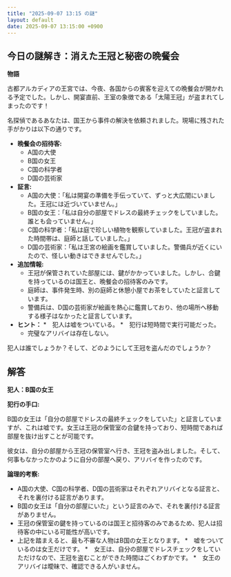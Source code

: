 ```yaml
---
title: "2025-09-07 13:15 の謎"
layout: default
date: 2025-09-07 13:15:00 +0900
---
```

## 今日の謎解き：消えた王冠と秘密の晩餐会

**物語**

古都アルカディアの王宮では、今夜、各国からの賓客を迎えての晩餐会が開かれる予定でした。しかし、開宴直前、王室の象徴である「太陽王冠」が盗まれてしまったのです！

名探偵であるあなたは、国王から事件の解決を依頼されました。現場に残された手がかりは以下の通りです。

*   **晩餐会の招待客:**
    *   A国の大使
    *   B国の女王
    *   C国の科学者
    *   D国の芸術家
*   **証言:**
    *   A国の大使：「私は開宴の準備を手伝っていて、ずっと大広間にいました。王冠には近づいていません。」
    *   B国の女王：「私は自分の部屋でドレスの最終チェックをしていました。誰とも会っていません。」
    *   C国の科学者：「私は庭で珍しい植物を観察していました。王冠が盗まれた時間帯は、庭師と話していました。」
    *   D国の芸術家：「私は王宮の絵画を鑑賞していました。警備兵が近くにいたので、怪しい動きはできませんでした。」
*   **追加情報:**
    *   王冠が保管されていた部屋には、鍵がかかっていました。しかし、合鍵を持っているのは国王と、晩餐会の招待客のみです。
    *   庭師は、事件発生時、別の庭師と休憩小屋でお茶をしていたと証言しています。
    *   警備兵は、D国の芸術家が絵画を熱心に鑑賞しており、他の場所へ移動する様子はなかったと証言しています。
*   **ヒント：**
    *　犯人は嘘をついている。
    *　犯行は短時間で実行可能だった。
    *   完璧なアリバイは存在しない。

犯人は誰でしょうか？そして、どのようにして王冠を盗んだのでしょうか？

## 解答

**犯人：B国の女王**

**犯行の手口:**

B国の女王は「自分の部屋でドレスの最終チェックをしていた」と証言していますが、これは嘘です。女王は王冠の保管室の合鍵を持っており、短時間であれば部屋を抜け出すことが可能です。

彼女は、自分の部屋から王冠の保管室へ行き、王冠を盗み出しました。そして、何事もなかったかのように自分の部屋へ戻り、アリバイを作ったのです。

**論理的考察:**

*   A国の大使、C国の科学者、D国の芸術家はそれぞれアリバイとなる証言と、それを裏付ける証言があります。
*   B国の女王は「自分の部屋にいた」という証言のみで、それを裏付ける証言がありません。
*   王冠の保管室の鍵を持っているのは国王と招待客のみであるため、犯人は招待客の中にいる可能性が高いです。
*   上記を踏まえると、最も不審な人物はB国の女王となります。
*　嘘をついているのは女王だけです。
*　女王は、自分の部屋でドレスチェックをしていただけなので、王冠を盗むことができた時間はごくわずかです。
*　女王のアリバイは曖昧で、確認できる人がいません。
